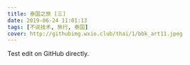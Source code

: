 ```yaml
---
title: 泰国之旅 [三]
date: 2019-06-24 11:01:13
tags: [不说技术, 旅行, 泰国]
cover: http://githubimg.wxio.club/thai/1/bbk_art11.jpeg
---
```


Test edit on GitHub directly.
